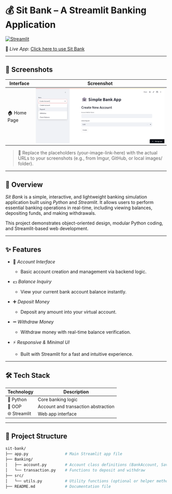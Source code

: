 # 💰 Sit Bank – A Streamlit Banking Application

[![Streamlit](https://img.shields.io/badge/Made%20with-Streamlit-orange?logo=streamlit)](https://streamlit.io)

🔗 *Live App*: [Click here to use Sit Bank](https://devansh.streamlit.app/)

---

## 📸 Screenshots

| Interface           | Screenshot |
|---------------------|------------|
| 🏠 Home Page         | ![Home Page](https://github.com/Xtrmcoder/Sit_Bank/blob/a7289ea176d4e9b79cec91bf682afc4536e7b6bf/Sit%20Bank%20Interface.png) |

> 📌 Replace the placeholders (your-image-link-here) with the actual URLs to your screenshots (e.g., from Imgur, GitHub, or local images/ folder).

---
## 📌 Overview

*Sit Bank* is a simple, interactive, and lightweight banking simulation application built using *Python* and *Streamlit*. It allows users to perform essential banking operations in real-time, including viewing balances, depositing funds, and making withdrawals.

This project demonstrates object-oriented design, modular Python coding, and Streamlit-based web development.

---

## ✨ Features

- 👤 *Account Interface*
  - Basic account creation and management via backend logic.
  
- 💵 *Balance Inquiry*
  - View your current bank account balance instantly.

- ➕ *Deposit Money*
  - Deposit any amount into your virtual account.

- ➖ *Withdraw Money*
  - Withdraw money with real-time balance verification.

- ⚡ *Responsive & Minimal UI*
  - Built with Streamlit for a fast and intuitive experience.

---

## 🛠 Tech Stack

| Technology | Description |
|------------|-------------|
| 🐍 Python | Core banking logic |
| 🧱 OOP | Account and transaction abstraction |
| 🌐 Streamlit | Web app interface |

---

## 📂 Project Structure

```bash
sit-bank/
├── app.py                # Main Streamlit app file
├── Banking/
│   ├── account.py        # Account class definitions (BankAccount, SavingsAccount, etc.)
│   └── transaction.py    # Functions to deposit and withdraw
├── src/
│   └── utils.py          # Utility functions (optional or helper methods)
├── README.md             # Documentation file
